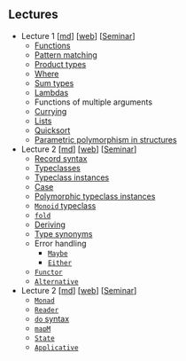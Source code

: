 ## Lectures

- Lecture 1 [[md](https://github.com/ikoHSE/sc-lectures/blob/master/1.md)] [[web](https://ikohse.github.io/sc-lectures/1.html)] [[Seminar](https://github.com/ikoHSE/sc-task-1)]
  - [Functions](http://learnyouahaskell.com/starting-out#babys-first-functions)
  - [Pattern matching](http://learnyouahaskell.com/syntax-in-functions#pattern-matching)
  - [Product types](http://learnyouahaskell.com/making-our-own-types-and-typeclasses#algebraic-data-types)
  - [Where](http://learnyouahaskell.com/syntax-in-functions#where)
  - [Sum types](http://learnyouahaskell.com/making-our-own-types-and-typeclasses#algebraic-data-types)
  - [Lambdas](http://learnyouahaskell.com/higher-order-functions#lambdas)
  - Functions of multiple arguments
  - [Currying](http://learnyouahaskell.com/higher-order-functions#curried-functions)
  - [Lists](http://learnyouahaskell.com/starting-out#an-intro-to-lists)
  - [Quicksort](http://learnyouahaskell.com/recursion#quick-sort)
  - [Parametric polymorphism in structures](http://learnyouahaskell.com/making-our-own-types-and-typeclasses#type-parameters)
- Lecture 2 [[md](https://github.com/ikoHSE/sc-lectures/blob/master/2.md)] [[web](https://ikohse.github.io/sc-lectures/2.html)] [[Seminar](https://github.com/ikoHSE/sc-task-2)]
  - [Record syntax](http://learnyouahaskell.com/making-our-own-types-and-typeclasses#record-syntax)
  - [Typeclasses](http://learnyouahaskell.com/types-and-typeclasses#typeclasses-101)
  - [Typeclass instances](http://learnyouahaskell.com/making-our-own-types-and-typeclasses#typeclasses-102)
  - [Case](http://learnyouahaskell.com/syntax-in-functions#case-expressions)
  - [Polymorphic typeclass instances](http://learnyouahaskell.com/making-our-own-types-and-typeclasses#typeclasses-102)
  - [`Monoid` typeclass](http://learnyouahaskell.com/functors-applicative-functors-and-monoids#monoids)
  - [`fold`](http://learnyouahaskell.com/higher-order-functions#folds)
  - [Deriving](http://learnyouahaskell.com/making-our-own-types-and-typeclasses#derived-instances)
  - [Type synonyms](http://learnyouahaskell.com/making-our-own-types-and-typeclasses#type-synonyms)
  - Error handling
    - [`Maybe`](https://hackage.haskell.org/package/base-4.12.0.0/docs/Data-Maybe.html#t:Maybe)
    - [`Either`](https://hackage.haskell.org/package/base-4.12.0.0/docs/Data-Either.html#t:Either)
  - [`Functor`](http://learnyouahaskell.com/functors-applicative-functors-and-monoids#functors-redux)
  - [`Alternative`](https://hackage.haskell.org/package/base-4.12.0.0/docs/Control-Applicative.html#t:Alternative)
- Lecture 2 [[md](https://github.com/ikoHSE/sc-lectures/blob/master/3.md)] [[web](https://ikohse.github.io/sc-lectures/3.html)] [[Seminar](https://github.com/ikoHSE/sc-task-3)]
  - [`Monad`](http://www.learnyouahaskell.com/a-fistful-of-monads)
  - [`Reader`](http://learnyouahaskell.com/for-a-few-monads-more#reader)
  - [`do` syntax](https://en.wikibooks.org/wiki/Haskell/do_notation#Translating_the_bind_operator)
  - [`mapM`](https://hackage.haskell.org/package/base-4.12.0.0/docs/Control-Monad.html#v:mapM)
  - [`State`](https://wiki.haskell.org/State_Monad)
  - [`Applicative`](http://learnyouahaskell.com/functors-applicative-functors-and-monoids#applicative-functors)
